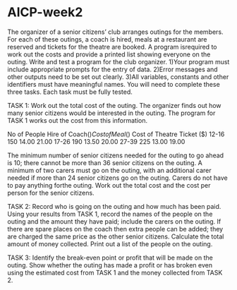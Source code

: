 # AICP-week2
The organizer of a senior citizens’ club arranges outings for the members. For each of these outings, a coach is hired, meals at a restaurant are reserved and tickets for the theatre are booked. A program isrequired to work out the costs and provide a printed list showing everyone on the outing.
Write and test a program for the club organizer.
1)Your program must include appropriate prompts for the entry of data.
2)Error messages and other outputs need to be set out clearly.
3)All variables, constants and other identifiers must have meaningful names.
You will need to complete these three tasks. Each task must be fully tested.

TASK 1:
Work out the total cost of the outing.
The organizer finds out how many senior citizens would be interested in the outing. The program for TASK 1 works out the cost from this information.

No of People        Hire of Coach($)      Cost of Meal($)         Cost of Theatre Ticket ($)
12-16                 150                    14.00                     21.00
17-26                 190                    13.50                     20.00
27-39                 225                    13.00                     19.00

The minimum number of senior citizens needed for the outing to go ahead is 10; there cannot be more than 36 senior citizens on the outing. A minimum of two carers must go on the outing, with an additional carer needed if more than 24 senior citizens go on the outing. Carers do not have to pay anything forthe outing. Work out the total cost and the cost per person for the senior citizens.

TASK 2:
Record who is going on the outing and how much has been paid. Using your results from TASK 1, record the names of the people on the outing and the amount they have paid; include the carers on the outing. If there are spare places on the coach then extra people can be added; they are charged the same price as the other senior citizens. Calculate the total amount of money collected. Print out a list of the people on the outing.

TASK 3:
Identify the break-even point or profit that will be made on the outing. Show whether the outing has made a profit or has broken even using the estimated cost from TASK 1 and the money collected from TASK 2.
